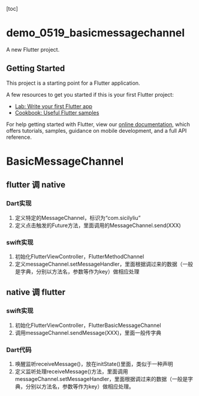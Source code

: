 [toc]

# demo_0519_basicmessagechannel

A new Flutter project.

## Getting Started

This project is a starting point for a Flutter application.

A few resources to get you started if this is your first Flutter project:

- [Lab: Write your first Flutter app](https://flutter.dev/docs/get-started/codelab)
- [Cookbook: Useful Flutter samples](https://flutter.dev/docs/cookbook)

For help getting started with Flutter, view our
[online documentation](https://flutter.dev/docs), which offers tutorials,
samples, guidance on mobile development, and a full API reference.



# BasicMessageChannel

## flutter 调 native

### Dart实现

1. 定义特定的MessageChannel，标识为“com.sicilyliu”
2. 定义点击触发的Future方法，里面调用的MessageChannel.send(XXX)

### swift实现

1. 初始化FlutterViewController，FlutterMethodChannel
2. 定义messageChannel.setMessageHandler，里面根据调过来的数据（一般是字典，分别以方法名，参数等作为key）做相应处理

## native 调 flutter

### swift实现

1. 初始化FlutterViewController，FlutterBasicMessageChannel
2. 调用messageChannel.sendMessage(XXX)，里面一般传字典

### Dart代码

1. 唤醒监听receiveMessage()，放在initState()里面，类似于一种声明
2. 定义监听处理receiveMessage()方法，里面调用messageChannel.setMessageHandler，里面根据调过来的数据（一般是字典，分别以方法名，参数等作为key）做相应处理。

